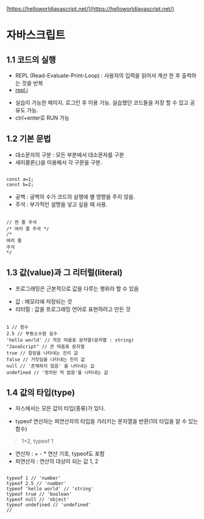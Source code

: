 [https://helloworldjavascript.net/](https://helloworldjavascript.net/)

# 자바스크립트

## 1.1 코드의 실행
+ REPL (Read-Evaluate-Print-Loop) : 사용자의 입력을 읽어서 계산 한 후 출력하는 것을 반복
+ [repl.i](https://repl.it/repls/WorthyFussySystemcall)
- 실습이 가능한 페이지. 로그인 후 이용 가능. 실습했던 코드들을 저장 할 수 있고 공유도 가능.
- ctrl+enter로 RUN 가능


## 1.2 기본 문법
+ 대소문자의 구분 : 모든 부분에서 대소문자를 구분
+ 세미콜론(;)을 이용해서 각 구문을 구분.

```

const a=1;
const b=2;

```

+ 공백 : 공백의 수가 코드의 실행에 별 영향을 주지 않음.
+ 주석 : 부가적인 설명을 넣고 싶을 때 사용.

```

// 한 줄 주석
/* 여러 줄 주석 */
/*
여러 줄
주석
*/

```


## 1.3 값(value)과 그 리터럴(literal)
+ 프로그래밍은 근본적으로 값을 다루는 행위라 할 수 있음
- 값 : 메모리에 저장되는 것
- 리터럴 : 값을 프로그래밍 언어로 표현하려고 만든 것

```

1 // 정수
2.5 // 부동소수점 실수
'hello world' // 작은 따옴표 문자열(문자열 : string)
"JavaScript" // 큰 따옴표 문자열
true // 참임을 나타내는 진리 값
false // 거짓임을 나타내는 진리 값
null // '존재하지 않음' 을 나타내는 값
undefined // '정의된 적 없음'을 나타내는 값

```


## 1.4 값의 타입(type)
+ 자스에서는 모든 값이 타입(종류)가 있다.
 - typeof 연산자는 피연산자의 타입을 가리키는 문자열을 반환(1의 타입을 알 수 있는 함수)
 > 1+2, typeof 1
 - 연산자 : + - *  연산 기호, typeof도 포함
 - 피연산자 : 연산의 대상이 되는 값  1, 2
 
 ```
 
 typeof 1 // 'number'
typeof 2.5 // 'number'
typeof 'hello world' // 'string'
typeof true // 'boolean'
typeof null // 'object'
typeof undefined // 'undefined'
// 

```
